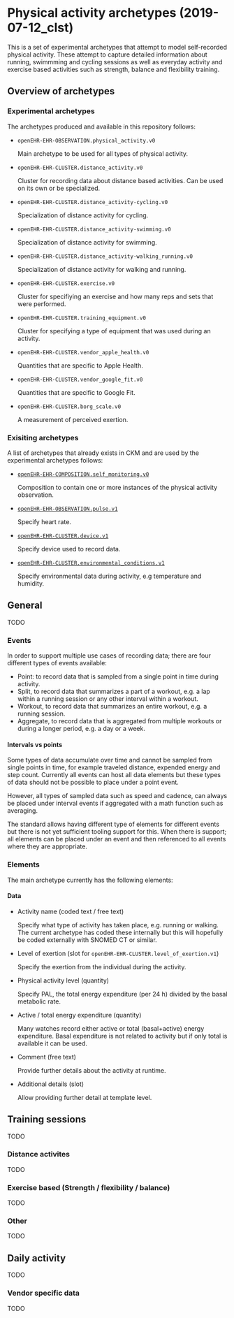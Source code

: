 # Physical activity archetypes (2019-07-12_clst)
This is a set of experimental archetypes that attempt to model self-recorded
physical activity. These attempt to capture detailed information about running,
swimmming and cycling sessions as well as everyday activity and exercise based
activities such as strength, balance and flexibility training.

## Overview of archetypes

### Experimental archetypes
The archetypes produced and available in this repository follows:

* `openEHR-EHR-OBSERVATION.physical_activity.v0`
  
  Main archetype to be used for all types of physical activity.

* `openEHR-EHR-CLUSTER.distance_activity.v0`

  Cluster for recording data about distance based activities. Can be used on
  its own or be specialized.

* `openEHR-EHR-CLUSTER.distance_activity-cycling.v0`

  Specialization of distance activity for cycling.

* `openEHR-EHR-CLUSTER.distance_activity-swimming.v0`

  Specialization of distance activity for swimming.

* `openEHR-EHR-CLUSTER.distance_activity-walking_running.v0`

  Specialization of distance activity for walking and running.

* `openEHR-EHR-CLUSTER.exercise.v0`

  Cluster for specifiying an exercise and how many reps and sets that were
  performed.

* `openEHR-EHR-CLUSTER.training_equipment.v0`
  
  Cluster for specifying a type of equipment that was used during an activity.

* `openEHR-EHR-CLUSTER.vendor_apple_health.v0`

  Quantities that are specific to Apple Health.

* `openEHR-EHR-CLUSTER.vendor_google_fit.v0`

  Quantities that are specific to Google Fit.

* `openEHR-EHR-CLUSTER.borg_scale.v0`

  A measurement of perceived exertion.

### Exisiting archetypes
A list of archetypes that already exists in CKM and are used by the
experimental archetypes follows:

* [`openEHR-EHR-COMPOSITION.self_monitoring.v0`][1]

  Composition to contain one or more instances of the physical activity
  observation.

* [`openEHR-EHR-OBSERVATION.pulse.v1`][2]

  Specify heart rate.

* [`openEHR-EHR-CLUSTER.device.v1`][3]

  Specify device used to record data.

* [`openEHR-EHR-CLUSTER.environmental_conditions.v1`][4]

  Specify environmental data during activity, e.g temperature and humidity.

[1]: https://ckm.openehr.org/ckm/archetypes/1013.1.2430 "Self monitoring"
[2]: https://ckm.openehr.org/ckm/archetypes/1013.1.170 "Pulse/Heart beat"
[3]: https://ckm.openehr.org/ckm/archetypes/1013.1.17 "Medical device"
[4]: https://ckm.openehr.org/ckm/archetypes/1013.1.165 "Environmental conditions"

## General
TODO

### Events
In order to support multiple use cases of recording data; there are four
different types of events available:
  * Point: to record data that is sampled from a single point in time during
    activity.
  * Split, to record data that summarizes a part of a workout, e.g. a lap
    within a running session or any other interval within a workout.
  * Workout, to record data that summarizes an entire workout, e.g. a running
    session.
  * Aggregate, to record data that is aggregated from multiple workouts or
    during a longer period, e.g. a day or a week.

#### Intervals vs points
Some types of data accumulate over time and cannot be sampled from single
points in time, for example traveled distance, expended energy and step count.
Currently all events can host all data elements but these types of data should
not be possible to place under a point event.

However, all types of sampled data such as speed and cadence, can always be
placed under interval events if aggregated with a math function such as
averaging.

The standard allows having different type of elements for different events but
there is not yet sufficient tooling support for this. When there is support;
all elements can be placed under an event and then referenced to all events
where they are appropriate.

### Elements
The main archetype currently has the following elements:

#### Data
  * Activity name (coded text / free text)
    
    Specify what type of activity has taken place, e.g. running or walking. The
    current archetype has coded these internally but this will hopefully be
    coded externally with SNOMED CT or similar.

  * Level of exertion (slot for `openEHR-EHR-CLUSTER.level_of_exertion.v1`)
    
    Specify the exertion from the individual during the activity.

  * Physical activity level (quantity)

    Specify PAL, the total energy expenditure (per 24 h) divided by the basal
    metabolic rate.

  * Active / total energy expenditure (quantity)

    Many watches record either active or total (basal+active) energy
    expenditure. Basal expenditure is not related to activity but if only total
    is available it can be used.

  * Comment (free text)

    Provide further details about the activity at runtime.

  * Additional details (slot)

    Allow providing further detail at template level.

## Training sessions
TODO

### Distance activites
TODO

### Exercise based (Strength / flexibility / balance)
TODO

### Other
TODO

## Daily activity
TODO

### Vendor specific data
TODO
